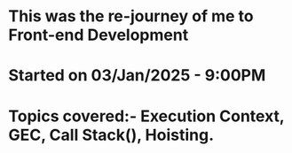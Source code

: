 # This was the re-journey of me to Front-end Development
# Started on 03/Jan/2025 - 9:00PM
# Topics covered:- Execution Context, GEC, Call Stack(), Hoisting.

